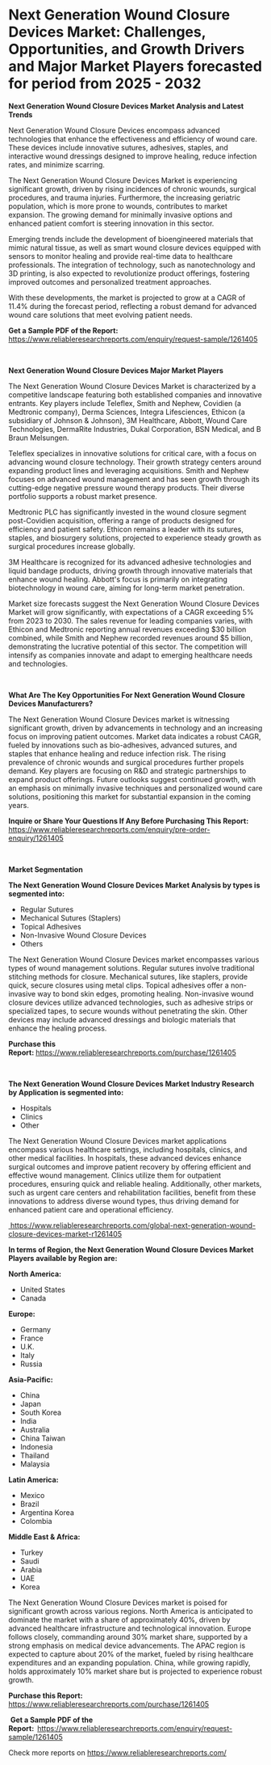 <p><h1>Next Generation Wound Closure Devices Market: Challenges, Opportunities, and Growth Drivers and Major Market Players forecasted for period from 2025 - 2032</h1></p><p><strong>Next Generation Wound Closure Devices Market Analysis and Latest Trends</strong></p>
<p><p>Next Generation Wound Closure Devices encompass advanced technologies that enhance the effectiveness and efficiency of wound care. These devices include innovative sutures, adhesives, staples, and interactive wound dressings designed to improve healing, reduce infection rates, and minimize scarring. </p><p>The Next Generation Wound Closure Devices Market is experiencing significant growth, driven by rising incidences of chronic wounds, surgical procedures, and trauma injuries. Furthermore, the increasing geriatric population, which is more prone to wounds, contributes to market expansion. The growing demand for minimally invasive options and enhanced patient comfort is steering innovation in this sector.</p><p>Emerging trends include the development of bioengineered materials that mimic natural tissue, as well as smart wound closure devices equipped with sensors to monitor healing and provide real-time data to healthcare professionals. The integration of technology, such as nanotechnology and 3D printing, is also expected to revolutionize product offerings, fostering improved outcomes and personalized treatment approaches. </p><p>With these developments, the market is projected to grow at a CAGR of 11.4% during the forecast period, reflecting a robust demand for advanced wound care solutions that meet evolving patient needs.</p></p>
<p><strong>Get a Sample PDF of the Report:&nbsp;</strong> <a href="https://www.reliableresearchreports.com/enquiry/request-sample/1261405?utm_campaign=2989&utm_medium=2&utm_source=Github&utm_content=ia&utm_term=04032025&utm_id=next-generation-wound-closure-devices">https://www.reliableresearchreports.com/enquiry/request-sample/1261405</a></p>
<p>&nbsp;</p>
<p><strong>Next Generation Wound Closure Devices Major Market Players</strong></p>
<p><p>The Next Generation Wound Closure Devices Market is characterized by a competitive landscape featuring both established companies and innovative entrants. Key players include Teleflex, Smith and Nephew, Covidien (a Medtronic company), Derma Sciences, Integra Lifesciences, Ethicon (a subsidiary of Johnson & Johnson), 3M Healthcare, Abbott, Wound Care Technologies, DermaRite Industries, Dukal Corporation, BSN Medical, and B Braun Melsungen.</p><p>Teleflex specializes in innovative solutions for critical care, with a focus on advancing wound closure technology. Their growth strategy centers around expanding product lines and leveraging acquisitions. Smith and Nephew focuses on advanced wound management and has seen growth through its cutting-edge negative pressure wound therapy products. Their diverse portfolio supports a robust market presence.</p><p>Medtronic PLC has significantly invested in the wound closure segment post-Covidien acquisition, offering a range of products designed for efficiency and patient safety. Ethicon remains a leader with its sutures, staples, and biosurgery solutions, projected to experience steady growth as surgical procedures increase globally.</p><p>3M Healthcare is recognized for its advanced adhesive technologies and liquid bandage products, driving growth through innovative materials that enhance wound healing. Abbott's focus is primarily on integrating biotechnology in wound care, aiming for long-term market penetration.</p><p>Market size forecasts suggest the Next Generation Wound Closure Devices Market will grow significantly, with expectations of a CAGR exceeding 5% from 2023 to 2030. The sales revenue for leading companies varies, with Ethicon and Medtronic reporting annual revenues exceeding $30 billion combined, while Smith and Nephew recorded revenues around $5 billion, demonstrating the lucrative potential of this sector. The competition will intensify as companies innovate and adapt to emerging healthcare needs and technologies.</p></p>
<p>&nbsp;</p>
<p><strong>What Are The Key Opportunities For Next Generation Wound Closure Devices Manufacturers?</strong></p>
<p><p>The Next Generation Wound Closure Devices market is witnessing significant growth, driven by advancements in technology and an increasing focus on improving patient outcomes. Market data indicates a robust CAGR, fueled by innovations such as bio-adhesives, advanced sutures, and staples that enhance healing and reduce infection risk. The rising prevalence of chronic wounds and surgical procedures further propels demand. Key players are focusing on R&D and strategic partnerships to expand product offerings. Future outlooks suggest continued growth, with an emphasis on minimally invasive techniques and personalized wound care solutions, positioning this market for substantial expansion in the coming years.</p></p>
<p><strong>Inquire or Share Your Questions If Any Before Purchasing This Report:</strong> <a href="https://www.reliableresearchreports.com/enquiry/pre-order-enquiry/1261405?utm_campaign=2989&utm_medium=2&utm_source=Github&utm_content=ia&utm_term=04032025&utm_id=next-generation-wound-closure-devices">https://www.reliableresearchreports.com/enquiry/pre-order-enquiry/1261405</a></p>
<p>&nbsp;</p>
<p><strong>Market Segmentation</strong></p>
<p><strong>The Next Generation Wound Closure Devices Market Analysis by types is segmented into:</strong></p>
<p><ul><li>Regular Sutures</li><li>Mechanical Sutures (Staplers)</li><li>Topical Adhesives</li><li>Non-Invasive Wound Closure Devices</li><li>Others</li></ul></p>
<p><p>The Next Generation Wound Closure Devices market encompasses various types of wound management solutions. Regular sutures involve traditional stitching methods for closure. Mechanical sutures, like staplers, provide quick, secure closures using metal clips. Topical adhesives offer a non-invasive way to bond skin edges, promoting healing. Non-invasive wound closure devices utilize advanced technologies, such as adhesive strips or specialized tapes, to secure wounds without penetrating the skin. Other devices may include advanced dressings and biologic materials that enhance the healing process.</p></p>
<p><strong>Purchase this Report:&nbsp;</strong><a href="https://www.reliableresearchreports.com/purchase/1261405?utm_campaign=2989&utm_medium=2&utm_source=Github&utm_content=ia&utm_term=04032025&utm_id=next-generation-wound-closure-devices">https://www.reliableresearchreports.com/purchase/1261405</a></p>
<p>&nbsp;</p>
<p><strong>The Next Generation Wound Closure Devices Market Industry Research by Application is segmented into:</strong></p>
<p><ul><li>Hospitals</li><li>Clinics</li><li>Other</li></ul></p>
<p><p>The Next Generation Wound Closure Devices market applications encompass various healthcare settings, including hospitals, clinics, and other medical facilities. In hospitals, these advanced devices enhance surgical outcomes and improve patient recovery by offering efficient and effective wound management. Clinics utilize them for outpatient procedures, ensuring quick and reliable healing. Additionally, other markets, such as urgent care centers and rehabilitation facilities, benefit from these innovations to address diverse wound types, thus driving demand for enhanced patient care and operational efficiency.</p></p>
<p><a href="https://www.reliableresearchreports.com/global-next-generation-wound-closure-devices-market-r1261405?utm_campaign=2989&utm_medium=2&utm_source=Github&utm_content=ia&utm_term=04032025&utm_id=next-generation-wound-closure-devices">&nbsp;https://www.reliableresearchreports.com/global-next-generation-wound-closure-devices-market-r1261405</a></p>
<p><strong>In terms of Region, the Next Generation Wound Closure Devices Market Players available by Region are:</strong></p>
<p>
    <p> <strong> North America: </strong>
        <ul>
            <li>United States</li>
            <li>Canada</li>
        </ul>
        </p> 
    <p> <strong> Europe: </strong>
        <ul>
            <li>Germany</li>
            <li>France</li>
            <li>U.K.</li>
            <li>Italy</li>
            <li>Russia</li>
        </ul>
        </p> 
    <p> <strong> Asia-Pacific: </strong>
        <ul>
            <li>China</li>
            <li>Japan</li>
            <li>South Korea</li>
            <li>India</li>
            <li>Australia</li>
            <li>China Taiwan</li>
            <li>Indonesia</li>
            <li>Thailand</li>
            <li>Malaysia</li>
        </ul>
        </p> 
    <p> <strong> Latin America: </strong>
        <ul>
            <li>Mexico</li>
            <li>Brazil</li>
            <li>Argentina Korea</li>
            <li>Colombia</li>
        </ul>
        </p> 
    <p> <strong> Middle East & Africa: </strong>
        <ul>
            <li>Turkey</li>
            <li>Saudi</li>
            <li>Arabia</li>
            <li>UAE</li>
            <li>Korea</li>
        </ul>
    </p>
    </p>
<p><p>The Next Generation Wound Closure Devices market is poised for significant growth across various regions. North America is anticipated to dominate the market with a share of approximately 40%, driven by advanced healthcare infrastructure and technological innovation. Europe follows closely, commanding around 30% market share, supported by a strong emphasis on medical device advancements. The APAC region is expected to capture about 20% of the market, fueled by rising healthcare expenditures and an expanding population. China, while growing rapidly, holds approximately 10% market share but is projected to experience robust growth.</p></p>
<p><strong>Purchase this Report: </strong><a href="https://www.reliableresearchreports.com/purchase/1261405?utm_campaign=2989&utm_medium=2&utm_source=Github&utm_content=ia&utm_term=04032025&utm_id=next-generation-wound-closure-devices">https://www.reliableresearchreports.com/purchase/1261405</a></p>
<p>&nbsp;<strong>Get a Sample PDF of the Report:&nbsp;&nbsp;</strong><a href="https://www.reliableresearchreports.com/enquiry/request-sample/1261405?utm_campaign=2989&utm_medium=2&utm_source=Github&utm_content=ia&utm_term=04032025&utm_id=next-generation-wound-closure-devices">https://www.reliableresearchreports.com/enquiry/request-sample/1261405</a></p>
<p><strong></strong></p>
<p>Check more reports on <a href="https://www.reliableresearchreports.com/?utm_campaign=2989&utm_medium=2&utm_source=Github&utm_content=ia&utm_term=04032025&utm_id=next-generation-wound-closure-devices">https://www.reliableresearchreports.com/</a></p>